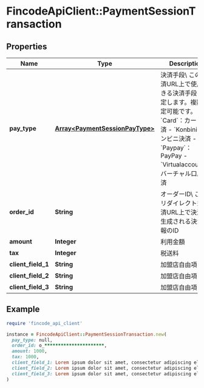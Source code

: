 # FincodeApiClient::PaymentSessionTransaction

## Properties

| Name | Type | Description | Notes |
| ---- | ---- | ----------- | ----- |
| **pay_type** | [**Array&lt;PaymentSessionPayType&gt;**](PaymentSessionPayType.md) | 決済手段\\ この決済URL上で使用できる決済手段を指定します。複数指定可能です。  - &#x60;Card&#x60;：カード決済 - &#x60;Konbini&#x60;：コンビニ決済 - &#x60;Paypay&#x60;：PayPay - &#x60;Virtualaccount&#x60;：バーチャル口座決済  | [optional] |
| **order_id** | **String** | オーダーID\\ このリダイレクト型決済URL上で決済後生成される決済情報のID  | [optional] |
| **amount** | **Integer** | 利用金額  | [optional] |
| **tax** | **Integer** | 税送料  | [optional] |
| **client_field_1** | **String** | 加盟店自由項目 1  | [optional] |
| **client_field_2** | **String** | 加盟店自由項目 2  | [optional] |
| **client_field_3** | **String** | 加盟店自由項目 3  | [optional] |

## Example

```ruby
require 'fincode_api_client'

instance = FincodeApiClient::PaymentSessionTransaction.new(
  pay_type: null,
  order_id: o_**********************,
  amount: 1000,
  tax: 1000,
  client_field_1: Lorem ipsum dolor sit amet, consectetur adipiscing elit, sed do eiusmod tempor incididunt ut labore,
  client_field_2: Lorem ipsum dolor sit amet, consectetur adipiscing elit, sed do eiusmod tempor incididunt ut labore,
  client_field_3: Lorem ipsum dolor sit amet, consectetur adipiscing elit, sed do eiusmod tempor incididunt ut labore
)
```


